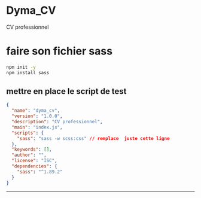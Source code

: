 # Dyma_CV

CV professionnel

# faire son fichier sass

```bash
npm init -y
npm install sass
```

## mettre en place le script de test

```json
{
  "name": "dyma_cv",
  "version": "1.0.0",
  "description": "CV professionnel",
  "main": "index.js",
  "scripts": {
    "sass": "sass -w scss:css" // remplace  juste cette ligne
  },
  "keywords": [],
  "author": "",
  "license": "ISC",
  "dependencies": {
    "sass": "^1.89.2"
  }
}
```

---
